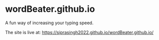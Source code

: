 # wordBeater.github.io
A fun way of increasing your typing speed.


The site is live at:
  https://siprasingh2022.github.io/wordBeater.github.io/
